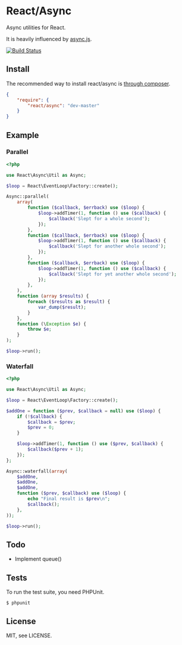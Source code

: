 # React/Async

Async utilities for React.

It is heavily influenced by [async.js](https://github.com/caolan/async).

[![Build Status](https://secure.travis-ci.org/react-php/async.png?branch=master)](http://travis-ci.org/react-php/zmq)

## Install

The recommended way to install react/async is [through composer](http://getcomposer.org).

```JSON
{
    "require": {
        "react/async": "dev-master"
    }
}
```

## Example

### Parallel

```php
<?php

use React\Async\Util as Async;

$loop = React\EventLoop\Factory::create();

Async::parallel(
    array(
        function ($callback, $errback) use ($loop) {
            $loop->addTimer(1, function () use ($callback) {
                $callback('Slept for a whole second');
            });
        },
        function ($callback, $errback) use ($loop) {
            $loop->addTimer(1, function () use ($callback) {
                $callback('Slept for another whole second');
            });
        },
        function ($callback, $errback) use ($loop) {
            $loop->addTimer(1, function () use ($callback) {
                $callback('Slept for yet another whole second');
            });
        },
    ),
    function (array $results) {
        foreach ($results as $result) {
            var_dump($result);
        }
    },
    function (\Exception $e) {
        throw $e;
    }
);

$loop->run();
```

### Waterfall

```php
<?php

use React\Async\Util as Async;

$loop = React\EventLoop\Factory::create();

$addOne = function ($prev, $callback = null) use ($loop) {
    if (!$callback) {
        $callback = $prev;
        $prev = 0;
    }

    $loop->addTimer(1, function () use ($prev, $callback) {
        $callback($prev + 1);
    });
};

Async::waterfall(array(
    $addOne,
    $addOne,
    $addOne,
    function ($prev, $callback) use ($loop) {
        echo "Final result is $prev\n";
        $callback();
    },
));

$loop->run();
```

## Todo

 * Implement queue()

## Tests

To run the test suite, you need PHPUnit.

    $ phpunit

## License

MIT, see LICENSE.
